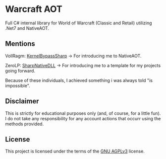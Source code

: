 # Warcraft AOT
Full C# internal library for World of Warcraft (Classic and Retail) utilizing .Net7 and NativeAOT.

## Mentions
VollRagm: [KernelBypassSharp]("https://github.com/VollRagm/KernelBypassSharp/") -> For introducing me to NativeAOT.

ZeroLP: [SharpNativeDLL]("https://github.com/ZeroLP/SharpNativeDLL/") -> For introducing me to a template for my projects going forward. 

Because of these individuals, I achieved something i was always told "is impossible".

## Disclaimer

This is strictly for educational purposes only (and, of course, for a little fun).
I do not take any responsibility for any account actions that occurr using the methods provided.
## License
This project is licensed under the terms of the [GNU AGPLv3](https://choosealicense.com/licenses/agpl-3.0/) license.
